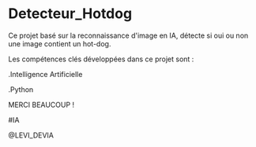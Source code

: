 # Detecteur_Hotdog
Ce projet basé sur la reconnaissance d'image en IA, détecte si oui ou non une image contient un hot-dog.

Les compétences clés développées dans ce projet sont :

.Intelligence Artificielle

.Python

MERCI BEAUCOUP !

#IA

@LEVI_DEVIA
